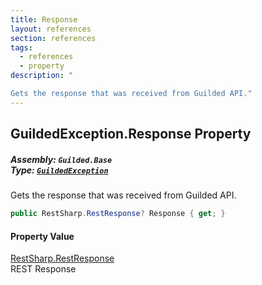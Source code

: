 ```yaml
---
title: Response
layout: references
section: references
tags:
  - references
  - property
description: "

Gets the response that was received from Guilded API."
---
```


## GuildedException.Response Property
##### **Assembly:** `Guilded.Base`<br/>**Type:** [`GuildedException`](GuildedException 'Guilded.Base.GuildedException')

Gets the response that was received from Guilded API.

```csharp
public RestSharp.RestResponse? Response { get; }
```

#### Property Value
[RestSharp.RestResponse](https://docs.microsoft.com/en-us/dotnet/api/RestSharp.RestResponse 'RestSharp.RestResponse')  
REST Response